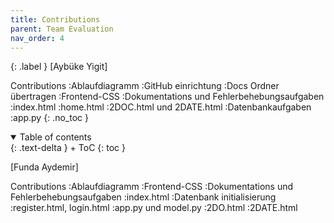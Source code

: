```yaml
---
title: Contributions
parent: Team Evaluation
nav_order: 4
---
```


{: .label }
[Aybüke Yigit]

Contributions
:Ablaufdiagramm
:GitHub einrichtung
:Docs Ordner übertragen
:Frontend-CSS
:Dokumentations und Fehlerbehebungsaufgaben
:index.html
:home.html
:2DOC.html und 2DATE.html
:Datenbankaufgaben
:app.py
{: .no_toc }

<details open markdown="block">
{: .text-delta }
<summary>Table of contents</summary>
+ ToC
{: toc }
</details>

[Funda Aydemir]

Contributions
:Ablaufdiagramm
:Frontend-CSS
:Dokumentations und Fehlerbehebungsaufgaben
:index.html
:Datenbank initialisierung 
:register.html, login.html
:app.py und model.py
:2DO.html
:2DATE.html

